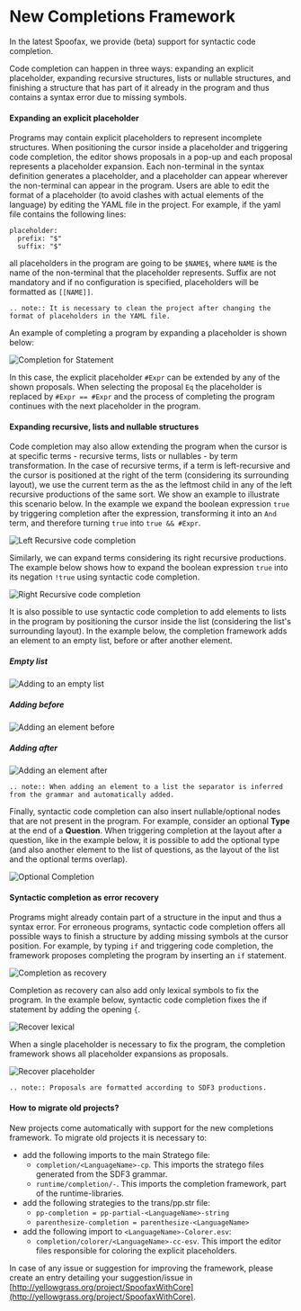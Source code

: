 # New Completions Framework

In the latest Spoofax, we provide (beta) support for syntactic code completion.

Code completion can happen in three ways: expanding an explicit placeholder, expanding recursive structures, lists or nullable structures, and finishing a structure that has part of it already in the program and thus contains a syntax error due to missing symbols.

#### Expanding an explicit placeholder

Programs may contain explicit placeholders to represent incomplete structures. When positioning the cursor inside a placeholder and triggering code completion, the editor shows proposals in a pop-up and each proposal represents a placeholder expansion. Each non-terminal in the syntax definition generates a placeholder, and a placeholder can appear wherever the non-terminal can appear in the program. Users are able to edit the format of a placeholder (to avoid clashes with actual elements of the language) by editing the YAML file in the project. For example, if the yaml file contains the following lines:

    placeholder:
      prefix: "$"
      suffix: "$"
  
  all placeholders in the program are going to be `$NAME$`, where `NAME` is the name of the non-terminal that the placeholder represents. Suffix are not mandatory and if no configuration is specified, placeholders will be formatted as `[[NAME]]`. 
  
```eval_rst
.. note:: It is necessary to clean the project after changing the format of placeholders in the YAML file.
```

An example of completing a program by expanding a placeholder is shown below:

![Completion for Statement](completion_statement.png)

In this case, the explicit placeholder `#Expr` can be extended by any of the shown proposals. When selecting the proposal `Eq` the placeholder is replaced by `#Expr == #Expr` and the process of completing the program continues with the next placeholder in the program.

#### Expanding recursive, lists and nullable structures

Code completion may also allow extending the program when the cursor is at specific terms - recursive terms, lists or nullables - by term transformation. In the case of recursive terms, if a term is left-recursive and the cursor is positioned at the right of the term (considering its surrounding layout), we use the current term as the as the leftmost child in any of the left recursive productions of the same sort. We show an example to illustrate this scenario below. In the example we expand the boolean expression `true` by triggering completion after the expression, transforming it into an `And` term, and therefore turning `true` into `true && #Expr`.  

![Left Recursive code completion](left-recursive.png)

Similarly, we can expand terms considering its right recursive productions. The example below shows how to expand the boolean expression `true` into its negation `!true` using syntactic code completion.

![Right Recursive code completion](right-recursive.png)

It is also possible to use syntactic code completion to add elements to lists in the program by positioning the cursor inside the list (considering the list's surrounding layout). In the example below, the completion framework adds an element to an empty list, before or after another element.

##### Empty list

![Adding to an empty list](empty-list.png)

##### Adding before

![Adding an element before](insert-before.png)

##### Adding after

![Adding an element after](insert-after.png)

```eval_rst
.. note:: When adding an element to a list the separator is inferred from the grammar and automatically added.
```

Finally, syntactic code completion can also insert nullable/optional nodes that are not present in the program. For example, consider an optional **Type** at the end of a **Question**. When triggering completion at the layout after a question, like in the example below, it is possible to add the optional type (and also another element to the list of questions, as the layout of the list and the optional terms overlap).

 ![Optional Completion](optional.png)

#### Syntactic completion as error recovery

Programs might already contain part of a structure in the input and thus a syntax error. For erroneous programs, syntactic code completion offers all possible ways to finish a structure by adding missing symbols at the cursor position. For example, by typing `if` and triggering code completion, the framework proposes completing the program by inserting an `if` statement. 

 ![Completion as recovery](completion-recovery.png)

Completion as recovery can also add only lexical symbols to fix the program. In the example below, syntactic code completion fixes the if statement by adding the opening `{`.

![Recover lexical](recover-lexical.png)

When a single placeholder is necessary to fix the program, the completion framework shows all placeholder expansions as proposals.

 ![Recover placeholder](recover-placeholder.png)

```eval_rst
.. note:: Proposals are formatted according to SDF3 productions. 
```

#### How to migrate old projects?

New projects come automatically with support for the new completions framework.
To migrate old projects it is necessary to:

- add the following imports to the main Stratego file:
	-  `completion/<LanguageName>-cp`. This imports the stratego files generated from the SDF3 grammar.
	- `runtime/completion/-`. This imports the completion framework, part of the runtime-libraries.
- add the following strategies to the trans/pp.str file: 
	- `pp-completion = pp-partial-<LanguageName>-string`
	- `parenthesize-completion = parenthesize-<LanguageName>`
- add the following import to `<LanguageName>-Colorer.esv`:
    - `completion/colorer/<LanguageName>-cc-esv`. This import the editor files responsible for coloring the explicit placeholders.

In case of any issue or suggestion for improving the framework, please create an entry detailing your suggestion/issue in [http://yellowgrass.org/project/SpoofaxWithCore](http://yellowgrass.org/project/SpoofaxWithCore).